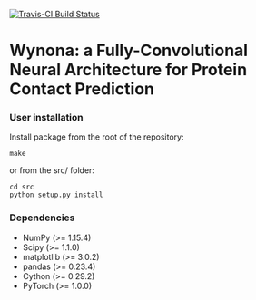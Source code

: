 [![Travis-CI Build Status](https://travis-ci.org/AntoinePassemiers/Wynona.svg?branch=master)](https://travis-ci.org/AntoinePassemiers/Wynona)
# Wynona: a Fully-Convolutional Neural Architecture for Protein Contact Prediction

### User installation

Install package from the root of the repository:
```
make
```

or from the src/ folder:
```
cd src
python setup.py install
```

### Dependencies

- NumPy (>= 1.15.4)
- Scipy (>= 1.1.0)
- matplotlib (>= 3.0.2)
- pandas (>= 0.23.4)
- Cython (>= 0.29.2)
- PyTorch (>= 1.0.0)

